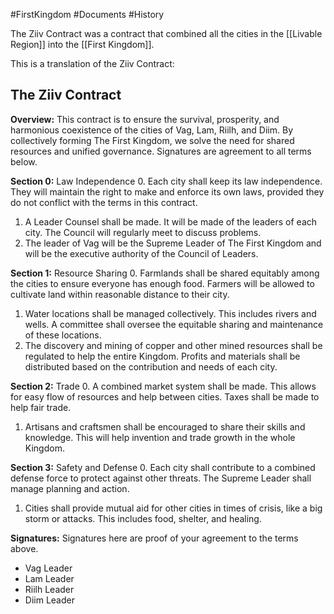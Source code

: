 #FirstKingdom #Documents #History 

The Ziiv Contract was a contract that combined all the cities in the [[Livable Region]] into the [[First Kingdom]].

This is a translation of the Ziiv Contract:
## The Ziiv Contract
**Overview:** This contract is to ensure the survival, prosperity, and harmonious coexistence of the cities of Vag, Lam, Riilh, and Diim. By collectively forming The First Kingdom, we solve the need for shared resources and unified governance. Signatures are agreement to all terms below.

**Section 0:** Law Independence
0. Each city shall keep its law independence. They will maintain the right to make and enforce its own laws, provided they do not conflict with the terms in this contract.
1. A Leader Counsel shall be made. It will be made of the leaders of each city. The Council will regularly meet to discuss problems.
2. The leader of Vag will be the Supreme Leader of The First Kingdom and will be the executive authority of the Council of Leaders.

**Section 1:** Resource Sharing
0. Farmlands shall be shared equitably among the cities to ensure everyone has enough food. Farmers will be allowed to cultivate land within reasonable distance to their city.
1. Water locations shall be managed collectively. This includes rivers and wells. A committee shall oversee the equitable sharing and maintenance of these locations.
2. The discovery and mining of copper and other mined resources shall be regulated to help the entire Kingdom. Profits and materials shall be distributed based on the contribution and needs of each city.

**Section 2:** Trade
0. A combined market system shall be made. This allows for easy flow of resources and help between cities. Taxes shall be made to help fair trade.
1. Artisans and craftsmen shall be encouraged to share their skills and knowledge. This will help invention and trade growth in the whole Kingdom.

**Section 3:** Safety and Defense
0. Each city shall contribute to a combined defense force to protect against other threats. The Supreme Leader shall manage planning and action.
1. Cities shall provide mutual aid for other cities in times of crisis, like a big storm or attacks. This includes food, shelter, and healing.

**Signatures:**
Signatures here are proof of your agreement to the terms above.

- Vag Leader
- Lam Leader
- Riilh Leader
- Diim Leader